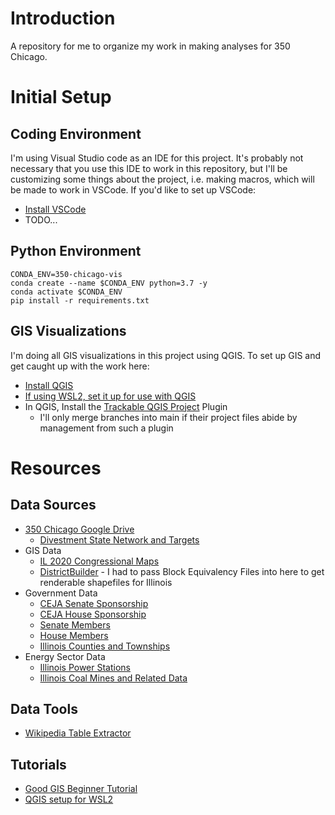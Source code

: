 # Introduction
A repository for me to organize my work in making analyses for 350 Chicago.


# Initial Setup
## Coding Environment
I'm using Visual Studio code as an IDE for this project. It's probably not necessary that you use this IDE to work in this repository, but I'll be customizing some things about the project, i.e. making macros, which will be made to work in VSCode. If you'd like to set up VSCode:
- [Install VSCode](https://code.visualstudio.com/)
- TODO...

## Python Environment
```
CONDA_ENV=350-chicago-vis
conda create --name $CONDA_ENV python=3.7 -y
conda activate $CONDA_ENV
pip install -r requirements.txt
```

## GIS Visualizations
I'm doing all GIS visualizations in this project using QGIS. To set up GIS and get caught up with the work here:
- [Install QGIS](https://www.qgis.org/en/site/)
- [If using WSL2, set it up for use with QGIS](https://github.com/lucernae/wsl2-qgis)
- In QGIS, Install the [Trackable QGIS Project](https://www.opengis.ch/2019/04/09/plugin-for-tracking-qgis-project-files-in-git/) Plugin
	- I'll only merge branches into main if their project files abide by management from such a plugin


# Resources
## Data Sources
- [350 Chicago Google Drive](https://drive.google.com/drive/folders/0B9H2N5OtIHU_VXE4OU02dVNhdEU?resourcekey=0-MdyGQULriqnN3fiqjurB-A&usp=sharing)
	- [Divestment State Network and Targets](https://docs.google.com/spreadsheets/d/1J6DHhZK_IPoVdaHbwLXOloTFaGtxFYrGkeYxX_jrl9k/edit#gid=646887933)
- GIS Data
	- [IL 2020 Congressional Maps](https://www.elections.il.gov/shape)
	- [DistrictBuilder](https://app.districtbuilder.org/) - I had to pass Block Equivalency Files into here to get renderable shapefiles for Illinois
- Government Data
	- [CEJA Senate Sponsorship](https://www.ilga.gov/legislation/BillStatus.asp?DocNum=1718&GAID=16&DocTypeID=SB&SessionID=110&GA=102)
	- [CEJA House Sponsorship](https://ilga.gov/legislation/billstatus.asp?DocNum=804&GAID=16&GA=102&DocTypeID=HB&LegID=129364&SessionID=110)
	- [Senate Members](https://www.ilga.gov/senate/default.asp)
	- [House Members](https://www.ilga.gov/house/default.asp)
	- [Illinois Counties and Townships](https://isgs.illinois.edu/research/coal/shapefiles)
- Energy Sector Data
	- [Illinois Power Stations](https://en.wikipedia.org/wiki/List_of_power_stations_in_Illinois)
	- [Illinois Coal Mines and Related Data](https://isgs.illinois.edu/research/coal/shapefiles)

## Data Tools
- [Wikipedia Table Extractor](https://wikitable2csv.ggor.de/)

## Tutorials
- [Good GIS Beginner Tutorial](https://www.youtube.com/watch?v=NHolzMgaqwE)
- [QGIS setup for WSL2](https://github.com/lucernae/wsl2-qgis)